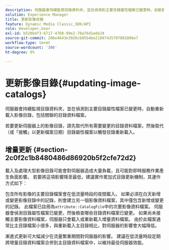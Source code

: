 ```yaml
---
description: 伺服器會持續監視目錄資料夾，並在偵測到主要目錄屬性檔案已變更時，自動重新載入影像目錄，包括關聯的目錄資料檔案。
solution: Experience Manager
title: 更新影像目錄
feature: Dynamic Media Classic,SDK/API
role: Developer,User
exl-id: b520b4f3-6717-4768-99e2-78a76d1ede24
source-git-commit: 206e4643e3926cb85b4be2189743578f88180be7
workflow-type: tm+mt
source-wordcount: '306'
ht-degree: 0%

---
```


# 更新影像目錄{#updating-image-catalogs}

伺服器會持續監視目錄資料夾，並在偵測到主要目錄屬性檔案已變更時，自動重新載入影像目錄，包括關聯的目錄資料檔案。

若要更新伺服器上的影像目錄，請先取代所有需要變更的目錄資料檔案，然後取代（或「接觸」以更新檔案日期）目錄屬性檔案以觸發目錄重新載入。

## 增量更新 {#section-2c0f2c1b8480486d86920b5f2cfe72d2}

載入及處理大型影像目錄可能會對伺服器造成大量負載，且可能對即時服務作業產生負面影響。 若要將這項影響降至最低，建議實作累加式目錄更新機制，其運作方式如下：

包含所有影像的主要目錄檔案會在低流量時段的夜間載入。 如果必須在白天新增或變更影像目錄中的記錄，則會建立另一個影像資料檔案，其中僅包含新增或變更的記錄。 此檔案已註冊為`attribute::CatalogFile`中的次要影像資料檔案。 伺服器會偵測目錄屬性檔案已變更，然後檢查哪些目錄資料檔案已變更。 如果尚未接觸主要影像資料檔案，伺服器只會載入或重新載入增量資料檔案。 由於此檔案通常比主目錄檔案小很多，與重新載入主目錄相比，對伺服器的影響會大幅降低。

漸進式更新可大幅減少在流量繁重期間對伺服器的影響。 建議在低流量時段定期將增量目錄資料檔案合併到主目錄資料檔案中，以維持最佳伺服器效能。
